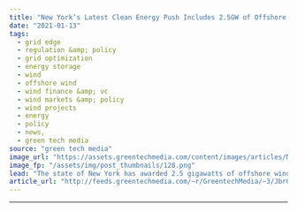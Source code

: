 ```yaml
---
title: "New York’s Latest Clean Energy Push Includes 2.5GW of Offshore Wind Contracts for Equinor and BP"
date: "2021-01-13"
tags: 
  - grid edge
  - regulation &amp; policy
  - grid optimization
  - energy storage
  - wind
  - offshore wind
  - wind finance &amp; vc
  - wind markets &amp; policy
  - wind projects
  - energy
  - policy
  - news,
  - green tech media
source: "green tech media"
image_url: "https://assets.greentechmedia.com/content/images/articles/New_York_Statue_of_Liberty_XL.jpg"
image_fp: "/assets/img/post_thumbnails/128.png"
lead: "The state of New York has awarded 2.5 gigawatts of offshore wind projects to developers Equinor and BP, the largest yet in the state’s massive offshore wind build-out and one of the single largest U.S. renewable energy contracts yet awarded. Wednesda ..."
article_url: "http://feeds.greentechmedia.com/~r/GreentechMedia/~3/JbrOQOsy2p4/new-yorks-new-green-push-includes-2.5gw-of-offshore-wind-contracts-for-equinor-and-bp"
---
```


---
